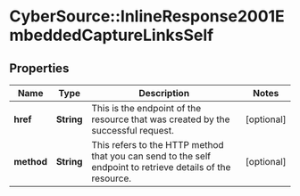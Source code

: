 # CyberSource::InlineResponse2001EmbeddedCaptureLinksSelf

## Properties
Name | Type | Description | Notes
------------ | ------------- | ------------- | -------------
**href** | **String** | This is the endpoint of the resource that was created by the successful request.  | [optional] 
**method** | **String** | This refers to the HTTP method that you can send to the self endpoint to retrieve details of the resource.  | [optional] 


